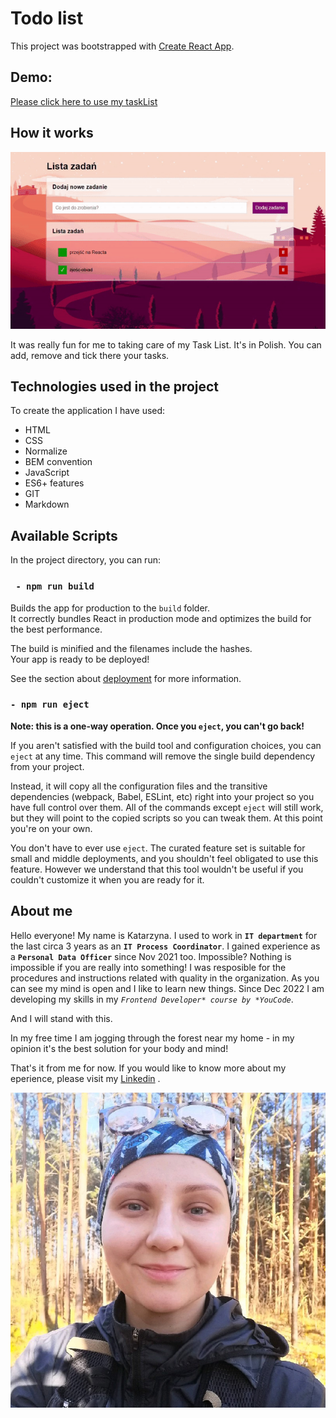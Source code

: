 # **Todo list**
This project was bootstrapped with [Create React App](https://github.com/facebook/create-react-app).

## **Demo**: 
[Please click here to use my taskList](https://katarzynazaloba.github.io/tasksList/)

## **How it works**

![gif](./public/gif.gif)

It was really fun for me to taking care of my Task List. It's in Polish. You can add, remove and tick there your tasks. 

 ## **Technologies used in the project**
To create the application I have used:
- HTML
- CSS
- Normalize
- BEM convention
- JavaScript
- ES6+ features
- GIT
- Markdown

## **Available Scripts**

In the project directory, you can run:

### ` - npm run build`

Builds the app for production to the `build` folder.\
It correctly bundles React in production mode and optimizes the build for the best performance.

The build is minified and the filenames include the hashes.\
Your app is ready to be deployed!

See the section about [deployment](https://facebook.github.io/create-react-app/docs/deployment) for more information.

### `- npm run eject`

**Note: this is a one-way operation. Once you `eject`, you can't go back!**

If you aren't satisfied with the build tool and configuration choices, you can `eject` at any time. This command will remove the single build dependency from your project.

Instead, it will copy all the configuration files and the transitive dependencies (webpack, Babel, ESLint, etc) right into your project so you have full control over them. All of the commands except `eject` will still work, but they will point to the copied scripts so you can tweak them. At this point you're on your own.

You don't have to ever use `eject`. The curated feature set is suitable for small and middle deployments, and you shouldn't feel obligated to use this feature. However we understand that this tool wouldn't be useful if you couldn't customize it when you are ready for it.

## **About me** ## 

Hello everyone! My name is Katarzyna. I used to work in **`IT department`** for the last circa 3 years as an **`IT Process Coordinator`**. I gained experience as a **`Personal Data Officer`** since Nov 2021 too. 
Impossible? Nothing is impossible if you are really into something! 
I was resposible for the procedures and instructions related with quality in the organization. As you can see my mind is open and I like to learn new things. 
Since Dec 2022 I am developing my skills in my *`Frontend Developer* course by *YouCode`*. 

And I will stand with this.

In my free time I am jogging through the forest near my home - in my opinion it's the best solution for your body and mind!

That's it from me for now. If you would like to know more about my eperience, please visit my [Linkedin](https://www.linkedin.com/in/katarzyna-zaloba/) .

![Katarzyna](./public/Kate.jfif)